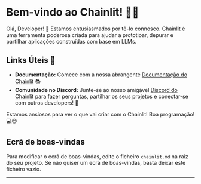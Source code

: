 <!--
CO_OP_TRANSLATOR_METADATA:
{
  "original_hash": "c49526c7abc56b0b5f1e835c1739f18e",
  "translation_date": "2025-09-24T11:45:49+00:00",
  "source_file": "Module08/chainlit.md",
  "language_code": "pt"
}
-->
# Bem-vindo ao Chainlit! 🚀🤖

Olá, Developer! 👋 Estamos entusiasmados por tê-lo connosco. Chainlit é uma ferramenta poderosa criada para ajudar a prototipar, depurar e partilhar aplicações construídas com base em LLMs.

## Links Úteis 🔗

- **Documentação:** Comece com a nossa abrangente [Documentação do Chainlit](https://docs.chainlit.io) 📚
- **Comunidade no Discord:** Junte-se ao nosso amigável [Discord do Chainlit](https://discord.gg/k73SQ3FyUh) para fazer perguntas, partilhar os seus projetos e conectar-se com outros developers! 💬

Estamos ansiosos para ver o que vai criar com o Chainlit! Boa programação! 💻😊

## Ecrã de boas-vindas

Para modificar o ecrã de boas-vindas, edite o ficheiro `chainlit.md` na raiz do seu projeto. Se não quiser um ecrã de boas-vindas, basta deixar este ficheiro vazio.

---

